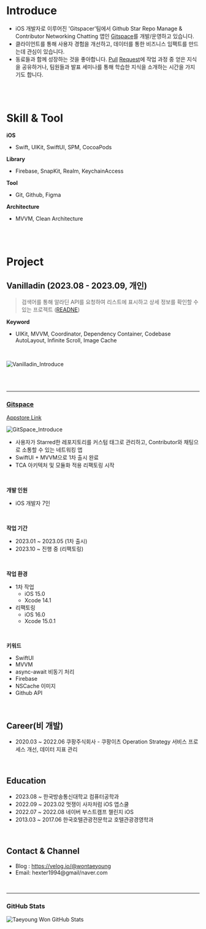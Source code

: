 # Introduce
- iOS 개발자로 이루어진 'Gitspacer'팀에서 Github Star Repo Manage & Contributor Networking Chatting 앱인 [Gitspace](https://apps.apple.com/kr/app/gitspace/id6446034470)를 개발/운영하고 있습니다.
- 클라이언트를 통해 사용자 경험을 개선하고, 데이터를 통한 비즈니스 임팩트를 만드는데 관심이 있습니다.
- 동료들과 함께 성장하는 것을 좋아합니다. [Pull](https://github.com/APPSCHOOL1-REPO/finalproject-gitspace/pull/430) [Request](https://github.com/APPSCHOOL1-REPO/finalproject-gitspace/pull/452)에 작업 과정 중 얻은 지식을 공유하거나, 팀원들과 발표 세미나를 통해 학습한 지식을 소개하는 시간을 가지기도 합니다.

<br><br>

# Skill & Tool
**iOS**
- Swift, UIKit, SwiftUI, SPM, CocoaPods

**Library**
- Firebase, SnapKit, Realm, KeychainAccess

**Tool**
- Git, Github, Figma

**Architecture**
- MVVM, Clean Architecture

<br><br>

# Project

## Vanilladin (2023.08 - 2023.09, 개인)
> 검색어를 통해 알라딘 API를 요청하여 리스트에 표시하고 상세 정보를 확인할 수 있는 프로젝트 ([READNE](https://github.com/wontaeyoung/vanilladin))

**Keyword**
- UIKit, MVVM, Coordinator, Dependency Container, Codebase AutoLayout, Infinite Scroll, Image Cache

<br>

![Vanilladin_Introduce](https://github.com/wontaeyoung/wontaeyoung/assets/45925685/e9219b54-5d1d-42e3-85c1-d6aca001f263)

<br><br>

---

### [Gitspace](https://github.com/wontaeyoung/gitspace)

[Appstore Link](https://apps.apple.com/kr/app/gitspace/id6446034470)

![GitSpace_Introduce](https://github.com/wontaeyoung/wontaeyoung/assets/45925685/8d05a39b-04d5-411d-93d7-ed6d2e30b392)

- 사용자가 Starred한 레포지토리를 커스텀 태그로 관리하고, Contributor와 채팅으로 소통할 수 있는 네트워킹 앱
- SwiftUI + MVVM으로 1차 출시 완료
- TCA 아키텍처 및 모듈화 적용 리팩토링 시작

<br>

**개발 인원**
- iOS 개발자 7인

<br>

**작업 기간**
- 2023.01 ~ 2023.05 (1차 출시)
- 2023.10 ~ 진행 중 (리팩토링)

<br>

**작업 환경**
- 1차 작업
  - iOS 15.0
  - Xcode 14.1
- 리팩토링
  - iOS 16.0
  - Xcode 15.0.1

<br>

**키워드**
  - SwiftUI
  - MVVM
  - async-await 비동기 처리
  - Firebase
  - NSCache 이미지
  - Github API

<br>

## Career(비 개발)
- 2020.03 ~ 2022.06 쿠팡주식회사 - 쿠팡이츠 Operation Strategy 서비스 프로세스 개선, 데이터 지표 관리

<br>

## Education
- 2023.08 ~ 한국방송통신대학교 컴퓨터공학과
- 2022.09 ~ 2023.02 멋쟁이 사자처럼 iOS 앱스쿨
- 2022.07 ~ 2022.08 네이버 부스트캠프 챌린지 iOS
- 2013.03 ~ 2017.06 한국호텔관광전문학교 호텔관광경영학과

<br/>

## Contact & Channel
- Blog : https://velog.io/@wontaeyoung
- Email: hexter1994@gmail/naver.com

<br/>



---

### GitHub Stats

<img align="left" alt="Taeyoung Won GitHub Stats" src="https://github-readme-stats.vercel.app/api?username=wontaeyoung"/>
